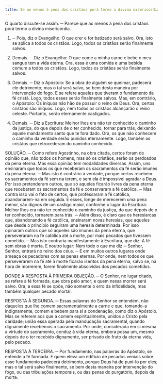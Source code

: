 ```yaml
---
title: Se ao menos à pena dos cristãos porá termo a divina misericórdia
---
```


O quarto discute-se assim. ─ Parece que ao menos à pena dos cristãos porá termo a divina misericórdia.  

1. ─ Pois, diz o Evangelho: O que crer e for batizado será salvo. Ora, isto se aplica a todos os cristãos. Logo, todos os cristãos serão finalmente salvos.  

2. Demais. ─ Diz o Evangelho: O que come a minha carne e bebe o meu sangue tem a vida eterna. Ora, essa é uma comida e uma bebida comum a todos os cristãos. Logo, todos os cristãos serão finalmente salvos.  

3. Demais. ─ Diz o Apóstolo: Se a obra de alguém se queimar, padecerá ele detrimento; mas o tal será salvo, se bem desta maneira por intervenção do fogo. E se refere aqueles que tiveram o fundamento da fé cristã. Logo, todos esses serão finalmente salvos. Mas, em contrário, o Apóstolo: Os iníquos não hão de possuir o reino de Deus. Ora, certos cristãos são iníquos. Logo, nem todos os cristãos alcançarão o reino celeste. Portanto, serão eternamente castigados.  

2. Demais. ─ Diz a Escritura: Melhor lhes era não ter conhecido o caminho da justiça, do que depois de o ter conhecido, tornar para trás, deixando aquele mandamento santo que te fora dado. Ora, os que não conhecem o caminho da verdade serão punidos eternamente. Logo, também os cristãos que retrocederam do caminho conhecido.  

SOLUÇÃO. ─ Como refere Agostinho, na obra citada, certos foram de opinião que, não todos os homens, mas só os cristãos, serão os perdoados da pena eterna. Mas essa opinião tem modalidades diversas.  Assim, uns ensinaram que todos os que receberam os sacramentos da fé serão imunes da pena eterna. ─ Mas isto é contrário à verdade, porque certos recebem os sacramentos da fé sem na terem, e sem ela é impossível agradar a Deus. Por isso pretenderam outros, que só aqueles ficarão livres da pena eterna que receberam os sacramentos da fé e conservaram a fé católica. ─ Mas contra isso vai o fato de certos, que professaram a fé católica, abandonarem-na em seguida. E esses, longe de merecerem uma pena menor, são dignos de um castigo maior, conforme o lugar da Escritura: Melhor lhes era não ter conhecido o caminho da justiça, do que depois de o ter conhecido, tornarem para trás. ─ Além disso, é claro que os heresíarcas que, abandonando a fé católica, ensinaram novas heresias, que aqueles que desde o princípio seguiram uma heresia determinada.  Por isso opinaram outros que só aqueles são imunes da pena eterna, que perseveraram na fé católica até a morte, por mais pecados que tivessem cometido. ─ Mas isto contraria manifestamente à Escritura, que diz: A fé sem obras é morta. E noutro lugar: Nem todo o que me diz ─ Senhor, Senhor, entrará no reino dos céus. ─ E em muitos outros lugares onde ameaça os pecadores com as penas eternas. Por onde, nem todos os que perseverarem na fé até à morte ficarão isentos da pena eterna, salvo se, na hora de morrerem, forem finalmente absolvidos dos pecados cometidos.  

DONDE A RESPOSTA À PRIMEIRA OBJEÇÃO. ─ O Senhor, no lugar citado, se refere à fé formada, que obra pelo amor; e quem nessa morrer será salvo. Ora, a essa fé se opõe, não somente o erro da infidelidade, mas também qualquer pecado mortal.  

RESPOSTA À SEGUNDA. ─ Essas palavras do Senhor se entendem, não daqueles que lhe comem sacramentalmente a carne e que, tomando-a indignamente, comem e bebem para si a condenação, como diz o Apóstolo. Mas se referem aos que a comem espiritualmente, unidos a Cristo pela caridade; união essa operada pela manducação sacramental, quando dignamente recebemos o sacramento. Por onde, considerada em si mesma a virtude do sacramento, conduz à vida eterna, embora possa um, mesmo depois de o ter recebido dignamente, ser privado do fruto da eterna vida, pelo pecado.  

RESPOSTA À TERCEIRA. ─ Por fundamento, nas palavras do Apóstolo, se entende a fé formada. E quem eleva um edifício de pecados veniais sobre esse fundamento padecerá detrimento, porque Deus há de puni-lo por eles; mas o tal será salvo finalmente, se bem desta maneira por intervenção do fogo, ou das tribulações temporais, ou das penas do purgatório, depois da morte.